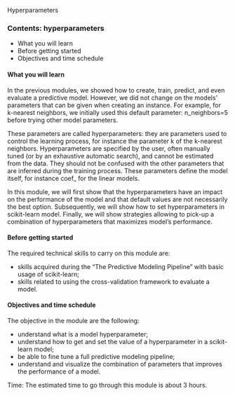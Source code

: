 Hyperparameters

### Contents: hyperparameters

- What you will learn
- Before getting started
- Objectives and time schedule

#### What you will learn

In the previous modules, we showed how to create, train, predict, and even evaluate a predictive model. However, we did not change on the models’ parameters that can be given when creating an instance. For example, for k-nearest neighbors, we initially used this default parameter: n_neighbors=5 before trying other model parameters.

These parameters are called hyperparameters: they are parameters used to control the learning process, for instance the parameter k of the k-nearest neighbors. Hyperparameters are specified by the user, often manually tuned (or by an exhaustive automatic search), and cannot be estimated from the data. They should not be confused with the other parameters that are inferred during the training process. These parameters define the model itself, for instance coef_ for the linear models.

In this module, we will first show that the hyperparameters have an impact on the performance of the model and that default values are not necessarily the best option. Subsequently, we will show how to set hyperparameters in scikit-learn model. Finally, we will show strategies allowing to pick-up a combination of hyperparameters that maximizes model’s performance.

#### Before getting started
The required technical skills to carry on this module are:
- skills acquired during the “The Predictive Modeling Pipeline” with basic usage of scikit-learn;
- skills related to using the cross-validation framework to evaluate a model.

#### Objectives and time schedule 
The objective in the module are the following:
- understand what is a model hyperparameter;
- understand how to get and set the value of a hyperparameter in a scikit-learn model;
- be able to fine tune a full predictive modeling pipeline;
- understand and visualize the combination of parameters that improves the performance of a model.

Time: The estimated time to go through this module is about 3 hours.
